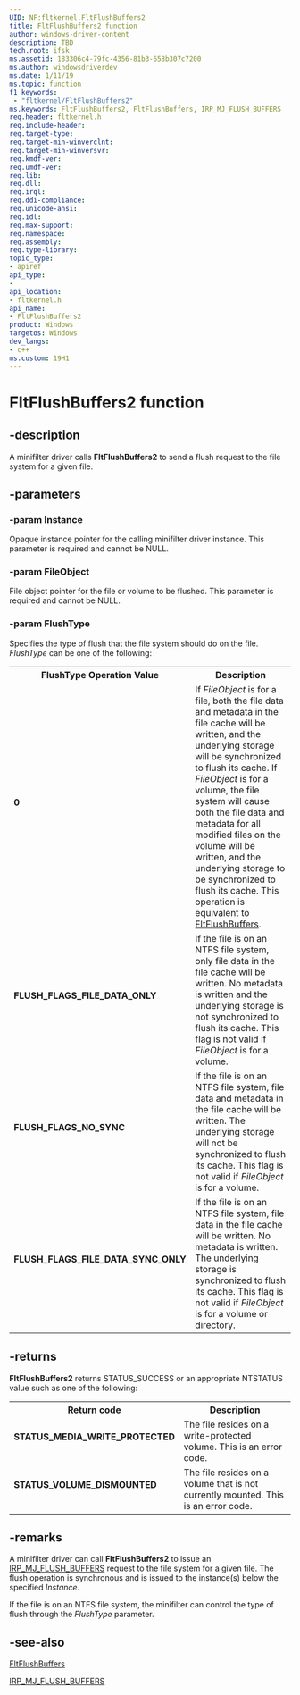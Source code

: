 ```yaml
---
UID: NF:fltkernel.FltFlushBuffers2
title: FltFlushBuffers2 function
author: windows-driver-content
description: TBD
tech.root: ifsk
ms.assetid: 183306c4-79fc-4356-81b3-658b307c7200
ms.author: windowsdriverdev
ms.date: 1/11/19
ms.topic: function
f1_keywords:
 - "fltkernel/FltFlushBuffers2"
ms.keywords: FltFlushBuffers2, FltFlushBuffers, IRP_MJ_FLUSH_BUFFERS
req.header: fltkernel.h
req.include-header:
req.target-type:
req.target-min-winverclnt:
req.target-min-winversvr:
req.kmdf-ver:
req.umdf-ver:
req.lib:
req.dll:
req.irql: 
req.ddi-compliance:
req.unicode-ansi:
req.idl:
req.max-support:
req.namespace:
req.assembly:
req.type-library: 
topic_type: 
- apiref
api_type: 
- 
api_location: 
- fltkernel.h
api_name: 
- FltFlushBuffers2
product: Windows
targetos: Windows
dev_langs:
- c++
ms.custom: 19H1
---
```


# FltFlushBuffers2 function

## -description

A minifilter driver calls **FltFlushBuffers2** to send a flush request to the file system for a given file.

## -parameters

### -param Instance

Opaque instance pointer for the calling minifilter driver instance. This parameter is required and cannot be NULL. 

### -param FileObject

File object pointer for the file or volume to be flushed. This parameter is required and cannot be NULL.

### -param FlushType

Specifies the type of flush that the file system should do on the file. *FlushType* can be one of the following:

<table>
<tr>
<th>FlushType Operation Value</th>
<th>Description</th>
</tr>

<tr>
<td width="40%">
<dl>
<dt><b>0</b></dt>
</dl>
</td>
<td width="60%">
If <i>FileObject</i> is for a file, both the file data and metadata in the file cache will be written, and the underlying storage will be synchronized to flush its cache. If <i>FileObject</i> is for a volume, the file system will cause both the file data and metadata for all modified files on the volume will be written, and the underlying storage to be synchronized to flush its cache. This operation is equivalent to <a href="https://docs.microsoft.com/en-us/windows-hardware/drivers/ddi/content/fltkernel/nf-fltkernel-fltflushbuffers">FltFlushBuffers</a>.
</td>
</tr>

<tr>
<td width="40%">
<dl>
<dt><b>FLUSH_FLAGS_FILE_DATA_ONLY</b></dt>
</dl>
</td>
<td width="60%">
If the file is on an NTFS file system, only file data in the file cache will be written. No metadata is written and the underlying storage is not synchronized to flush its cache. This flag is not valid if <i>FileObject</i> is for a volume.
</td>
</tr>

<tr>
<td width="40%">
<dl>
<dt><b>FLUSH_FLAGS_NO_SYNC</b></dt>
</dl>
</td>
<td width="60%">
If the file is on an NTFS file system, file data and metadata in the file cache will be written. The underlying storage will not be synchronized to flush its cache. This flag is not valid if <i>FileObject</i> is for a volume.
</td>
</tr>

<tr>
<td width="40%">
<dl>
<dt><b>FLUSH_FLAGS_FILE_DATA_SYNC_ONLY</b></dt>
</dl>
</td>
<td width="60%">
If the file is on an NTFS file system, file data in the file cache will be written. No metadata is written. The underlying storage is synchronized to flush its cache. This flag is not valid if <i>FileObject</i> is for a volume or directory.
</td>
</tr>

</table>

## -returns

**FltFlushBuffers2** returns STATUS_SUCCESS or an appropriate NTSTATUS value such as one of the following:

<table>
<tr>
<th>Return code</th>
<th>Description</th>
</tr>
<tr>
<td width="40%">
<dl>
<dt><b>STATUS_MEDIA_WRITE_PROTECTED</b></dt>
</dl>
</td>
<td width="60%">
The file resides on a write-protected volume. This is an error code. 

</td>
</tr>
<tr>
<td width="40%">
<dl>
<dt><b>STATUS_VOLUME_DISMOUNTED</b></dt>
</dl>
</td>
<td width="60%">
The file resides on a volume that is not currently mounted. This is an error code. 

</td>
</tr>
</table>

## -remarks

A minifilter driver can call <b>FltFlushBuffers2</b> to issue an [IRP_MJ_FLUSH_BUFFERS](https://docs.microsoft.com/windows-hardware/drivers/ifs/irp-mj-flush-buffers) request to the file system for a given file. The flush operation is synchronous and is issued to the instance(s) below the specified *Instance*.

If the file is on an NTFS file system, the minifilter can control the type of flush through the *FlushType* parameter.



## -see-also

[FltFlushBuffers](https://docs.microsoft.com/en-us/windows-hardware/drivers/ddi/content/fltkernel/nf-fltkernel-fltflushbuffers)

[IRP_MJ_FLUSH_BUFFERS](https://docs.microsoft.com/windows-hardware/drivers/ifs/irp-mj-flush-buffers)
